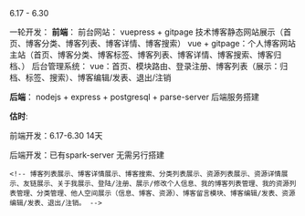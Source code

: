 6.17 - 6.30

一轮开发：
**前端**：
    前台网站：
    vuepress + gitpage   技术博客静态网站展示（首页、博客分类、博客列表、博客详情、博客搜索）
    vue + gitpage：个人博客网站主站（首页、博客分类、博客标签、博客列表、博客详情、博客搜索、博客归档、）
    后台管理系统：
    vue：首页、模块路由、登录注册、博客列表（展示：归档、标签、搜索）、博客编辑/发表、退出/注销

**后端**：
    nodejs + express + postgresql + parse-server   后端服务搭建
    

**估时**:

前端开发：6.17-6.30  14天

后端开发：已有spark-server  无需另行搭建




    <!-- 博客列表展示、博客详情展示、博客搜索、分类列表展示、资源列表展示、资源详情展示、友链展示、关于我展示、登陆/注册、展示/修改个人信息、我的博客列表管理、我的资源列表管理、分类管理、他人空间展示（信息、博客、资源）、博客留言模块、博客编辑/发表、资源编辑/发表、退出/注销。 -->